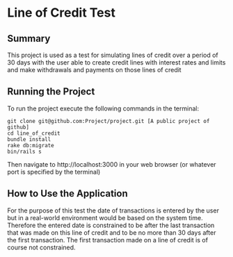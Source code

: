 Line of Credit Test
====================

## Summary
This project is used as a test for simulating lines of credit over a period of 30 days with the user able to create credit lines with interest rates and limits and make withdrawals and payments on those lines of credit

## Running the Project

To run the project execute the following commands in the terminal:

```
git clone git@github.com:Project/project.git [A public project of github]
cd line_of_credit
bundle install
rake db:migrate
bin/rails s
```
Then navigate to http://localhost:3000 in your web browser (or whatever port is specified by the terminal)

## How to Use the Application
For the purpose of this test the date of transactions is entered by the user but in a real-world environment would be based on the system time. Therefore the entered date is constrained to be after the last transaction that was made on this line of credit and to be no more than 30 days after the first transaction. The first transaction made on a line of credit is of course not constrained.
